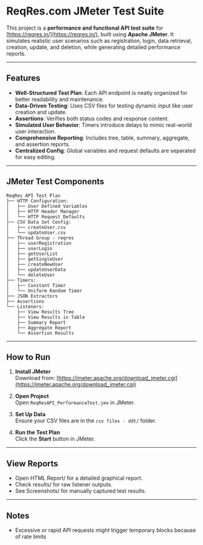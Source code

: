 # ReqRes.com JMeter Test Suite

This project is a **performance and functional API test suite** for [https://reqres.in/](https://reqres.in/), built using **Apache JMeter**. It simulates realistic user scenarios such as registration, login, data retrieval, creation, update, and deletion, while generating detailed performance reports.

---

## Features

- **Well-Structured Test Plan**: Each API endpoint is neatly organized for better readability and maintenance.
- **Data-Driven Testing**: Uses CSV files for testing dynamic input like user creation and update.
- **Assertions**: Verifies both status codes and response content.
- **Simulated User Behavior**: Timers introduce delays to mimic real-world user interaction.
- **Comprehensive Reporting**: Includes tree, table, summary, aggregate, and assertion reports.
- **Centralized Config**: Global variables and request defaults are separated for easy editing.

---

## JMeter Test Components

```
ReqRes API Test Plan
├── HTTP Configuration:
│   ├── User Defined Variables
│   ├── HTTP Header Manager
│   └── HTTP Request Defaults
├── CSV Data Set Config:
│   ├── createUser.csv
│   └── updateUser.csv
├── Thread Group - reqres
│   ├── userRegistration
│   ├── userLogin
│   ├── getUserList
│   ├── getSingleUser
│   ├── createNewUser
│   ├── updateUserData
│   └── deleteUser
├── Timers:
│   ├── Constant Timer
│   └── Uniform Random Timer
├── JSON Extractors
├── Assertions
└── Listeners:
    ├── View Results Tree
    ├── View Results in Table
    ├── Summary Report
    ├── Aggregate Report
    └── Assertion Results
```

---


## How to Run

1. **Install JMeter**  
   Download from: [https://jmeter.apache.org/download_jmeter.cgi](https://jmeter.apache.org/download_jmeter.cgi)

2. **Open Project**  
   Open `ReqResAPI_PerformanceTest.jmx` in JMeter.

3. **Set Up Data**  
   Ensure your CSV files are in the `csv files - ddt/` folder.

4. **Run the Test Plan**  
   Click the **Start** button in JMeter.

---

## View Reports
- Open HTML Report/ for a detailed graphical report.
- Check results/ for raw listener outputs.
- See Screenshots/ for manually captured test results.

---

## Notes
- Excessive or rapid API requests might trigger temporary blocks because of rate limits



